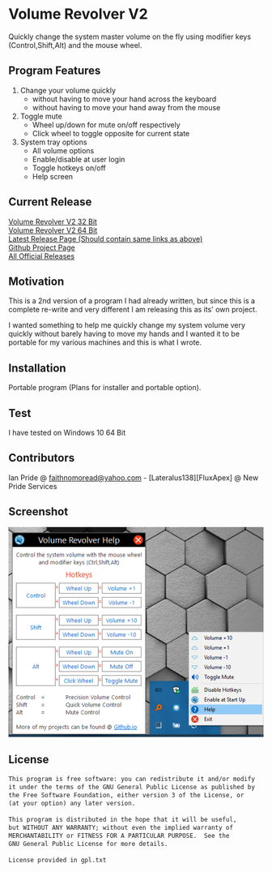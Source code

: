# Volume Revolver V2
Quickly change the system master volume on the fly using modifier keys (Control,Shift,Alt) and the mouse wheel.

## Program Features
1.  Change your volume quickly
    - without having to move your hand across the keyboard
    - without having to move your hand away from the mouse
1. Toggle mute
    - Wheel up/down for mute on/off respectively
    - Click wheel to toggle opposite for current state
1. System tray options
    - All volume options
    - Enable/disable at user login
    - Toggle hotkeys on/off
    - Help screen

##  Current Release
[Volume Revolver V2 32 Bit](https://github.com/Lateralus138/Volume-RevolverV2/releases/download/2.11.6.18/Volume.Revolver.V2.32bit.exe)<br />
[Volume Revolver V2 64 Bit](https://github.com/Lateralus138/Volume-RevolverV2/releases/download/2.11.6.18/Volume.Revolver.V2.64bit.exe)<br />
[Latest Release Page (Should contain same links as above)](https://github.com/Lateralus138/Volume-RevolverV2/releases/latest)<br />
[Github Project Page](https://github.com/Lateralus138/Volume-RevolverV2)<br />
[All Official Releases](https://lateralus138.github.io)

##  Motivation
This is a 2nd version of a program I had already written, but since this is a complete re-write and very different I am releasing this as its' own project.

I wanted something to help me quickly change my system volume very quickly without barely having to move my hands and I wanted it to be portable for my various machines and this is what I wrote.  

## Installation
Portable program (Plans for installer and portable option).

## Test
I have tested on Windows 10 64 Bit

## Contributors
Ian Pride @ faithnomoread@yahoo.com - [Lateralus138][FluxApex] @ New Pride Services 

## Screenshot
![VR Screenshot](VR_screen.png?raw=true "Volume Revolver Screenshot")

## License

	This program is free software: you can redistribute it and/or modify
    it under the terms of the GNU General Public License as published by
    the Free Software Foundation, either version 3 of the License, or
    (at your option) any later version.

    This program is distributed in the hope that it will be useful,
    but WITHOUT ANY WARRANTY; without even the implied warranty of
    MERCHANTABILITY or FITNESS FOR A PARTICULAR PURPOSE.  See the
    GNU General Public License for more details.

	License provided in gpl.txt